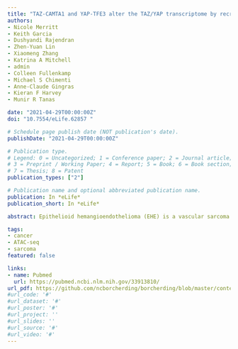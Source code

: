 ```yaml
---
title: "TAZ-CAMTA1 and YAP-TFE3 alter the TAZ/YAP transcriptome by recruiting the ATAC histone acetyltransferase complex"
authors:
- Nicole Merritt
- Keith Garcia
- Dushyandi Rajendran
- Zhen-Yuan Lin
- Xiaomeng Zhang
- Katrina A Mitchell
- admin
- Colleen Fullenkamp
- Michael S Chimenti
- Anne-Claude Gingras
- Kieran F Harvey
- Munir R Tanas

date: "2021-04-29T00:00:00Z"
doi: "10.7554/eLife.62857 "

# Schedule page publish date (NOT publication's date).
publishDate: "2021-04-29T00:00:00Z"

# Publication type.
# Legend: 0 = Uncategorized; 1 = Conference paper; 2 = Journal article;
# 3 = Preprint / Working Paper; 4 = Report; 5 = Book; 6 = Book section;
# 7 = Thesis; 8 = Patent
publication_types: ["2"]

# Publication name and optional abbreviated publication name.
publication: In *eLife*
publication_short: In *eLife*

abstract: Epithelioid hemangioendothelioma (EHE) is a vascular sarcoma that metastasizes early in its clinical course and lacks an effective medical therapy. The TAZ-CAMTA1 and YAP-TFE3 fusion proteins are chimeric transcription factors and initiating oncogenic drivers of EHE. A combined proteomic/genetic screen in human cell lines identified YEATS2 and ZZZ3, components of the Ada2a-containing histone acetyltransferase (ATAC) complex, as key interactors of both fusion proteins despite the dissimilarity of the C terminal fusion partners CAMTA1 and TFE3. Integrative next-generation sequencing approaches in human and murine cell lines showed that the fusion proteins drive a unique transcriptome by simultaneously hyperactivating a TEAD-based transcriptional program and modulating the chromatin environment via interaction with the ATAC complex. Interaction of the ATAC complex with both fusion proteins indicates that it is a key oncogenic driver and unifying enzymatic therapeutic target for this sarcoma. This study presents an approach to mechanistically dissect how chimeric transcription factors drive the formation of human cancers. 

tags:
- cancer
- ATAC-seq
- sarcoma
featured: false

links:
- name: Pubmed
  url: https://pubmed.ncbi.nlm.nih.gov/33913810/
url_pdf: https://github.com/ncborcherding/borcherding/blob/master/content/publication/merritt2021taz/merritt2021taz.pdf
#url_code: '#'
#url_dataset: '#'
#url_poster: '#'
#url_project: ''
#url_slides: ''
#url_source: '#'
#url_video: '#'
---
```


